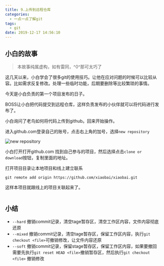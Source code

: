 ```yaml
---
title: 9.上传到远程仓库
categories:
  - 一点一点了解git
tags:
  - git
date: 2019-12-17 14:56:10
---
```

## 小白的故事

> 本故事纯属虚构，如有雷同，^0^那可太巧了

这几天以来，小白学会了很多git的使用技巧。让他在应对问题的时候可以比较从容。比如需求反复修改。处理一些临时功能，后期要删除等比较繁琐的事情。

今天是小白负责的第一个项目发布的日子。

BOSS让小白把代码提交到远程仓库，这样负责发布的小伙伴就可以将代码进行发布了。

小白询问了老鸟如何将代码上传到github。回来开始操作。

进入github.com登录自己的账号，点击右上角的加号，选择`new repository`

![new repository](assets/images/posts/git_book/new_repository.png)

小白打开打开github.com 找到自己参与的项目，然后选择点击`clone or download`按钮，复制里面的地址。

打开项目目录让本地项目和线上建立联系

```
git remote add origin https://github.com/xiaobai/xiaobai.git
```
这样本项目就跟线上的项目关联起来了。
```

```


## 小结
- `--hard` 撤销commit记录，清空tage暂存区，清空工作区内容，文件内容彻底还原
- `--mixed` 撤销commit记录，清空tage暂存区，保留工作区内容，执行`git checkout <file>`可撤销修改，让文件内容还原
- `--soft` 撤销commit记录，保留stage暂存区，保留工作区内容，如果要撤回需要先执行`git reset HEAD <file>`撤销暂存区，然后执行`git checkout <file>` 撤销修改
